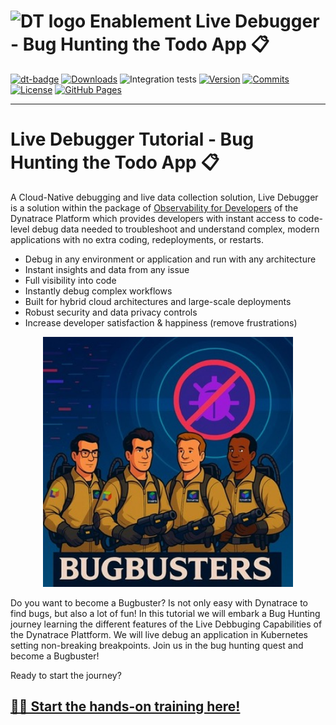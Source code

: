 <!-- markdownlint-disable-next-line -->
# <img src="https://cdn.bfldr.com/B686QPH3/at/w5hnjzb32k5wcrcxnwcx4ckg/Dynatrace_signet_RGB_HTML.svg?auto=webp&format=pngg" alt="DT logo" width="45"> Enablement Live Debugger - Bug Hunting the Todo App 📋

[![dt-badge](https://img.shields.io/badge/powered_by-DT_enablement-8A2BE2?logo=dynatrace)](https://github.com/dynatrace-wwse/enablement-live-debugger-bug-hunting)
[![Downloads](https://img.shields.io/docker/pulls/shinojosa/dt-enablement?logo=docker)](https://hub.docker.com/r/shinojosa/dt-enablement)
![Integration tests](https://github.com/dynatrace-wwse/enablement-live-debugger-bug-hunting/actions/workflows/integration-tests.yaml/badge.svg)
[![Version](https://img.shields.io/github/v/release/dynatrace-wwse/enablement-live-debugger-bug-hunting?color=blueviolet)](https://github.com/dynatrace-wwse/enablement-live-debugger-bug-hunting/releases)
[![Commits](https://img.shields.io/github/commits-since/dynatrace-wwse/enablement-live-debugger-bug-hunting/latest?color=ff69b4&include_prereleases)](https://github.com/dynatrace-wwse/enablement-live-debugger-bug-hunting/graphs/commit-activity)
[![License](https://img.shields.io/badge/License-Apache_2.0-blue.svg?color=green)](https://github.com/dynatrace-wwse/enablement-live-debugger-bug-hunting/blob/main/LICENSE)
[![GitHub Pages](https://img.shields.io/badge/GitHub%20Pages-Live-green)](https://dynatrace-wwse.github.io/enablement-live-debugger-bug-hunting/)

___

# Live Debugger Tutorial - Bug Hunting the Todo App 📋

A Cloud-Native debugging and live data collection solution, Live Debugger is a solution within the package of [Observability for Developers](https://docs.dynatrace.com/docs/observe/applications-and-microservices/developer-observability) of the Dynatrace Platform which provides developers with instant access to code-level debug data needed to troubleshoot and understand complex, modern applications with no extra coding, redeployments, or restarts.

- Debug in any environment or application and run with any architecture
- Instant insights and data from any issue
- Full visibility into code
- Instantly debug complex workflows
- Built for hybrid cloud architectures and large-scale deployments
- Robust security and data privacy controls
- Increase developer satisfaction & happiness (remove frustrations)

<p align="center">
    <img src="docs/img/bugbusters.jpeg" alt="BugBusters" width="400"/>
</p>

Do you want to become a Bugbuster? Is not only easy with Dynatrace to find bugs, but also a lot of fun! 
In this tutorial we will embark a Bug Hunting journey learning the different features of the Live Debbuging Capabilities of the Dynatrace Plattform. We will live debug an application in Kubernetes setting non-breaking breakpoints. Join us in the bug hunting quest and become a Bugbuster! 

Ready to start the journey? 
## [🧳🐞 Start the hands-on training here!](https://dynatrace-wwse.github.io/enablement-live-debugger-bug-hunting)

